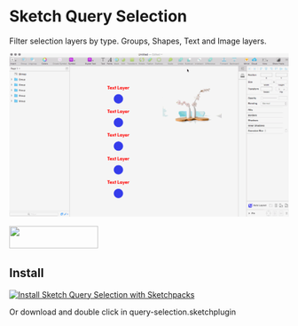# Sketch Query Selection
Filter selection layers by type.
Groups, Shapes, Text and Image layers.

![queryselection](https://raw.githubusercontent.com/FrancisVega/sketch-query-selection/master/query-selection.sketchplugin/Contents/Resources/query-selection--demo.gif)

<a href="http://bit.ly/SketchRunnerWebsite">
  <img width="160" height="40" src="http://sketchrunner.com/img/badge_blue.png" >
</a>


## Install

[![Install Sketch Query Selection with Sketchpacks](http://sketchpacks-com.s3.amazonaws.com/assets/badges/sketchpacks-badge-install.png "Install Sketch Query Selection with Sketchpacks")](https://sketchpacks.com/FrancisVega/sketch-query-selection/install)

Or download and double click in query-selection.sketchplugin

